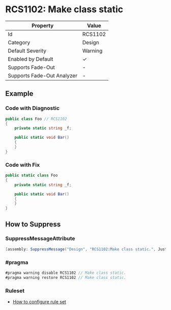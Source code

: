 # RCS1102: Make class static

| Property                    | Value    |
| --------------------------- | -------- |
| Id                          | RCS1102  |
| Category                    | Design   |
| Default Severity            | Warning  |
| Enabled by Default          | &#x2713; |
| Supports Fade\-Out          | -        |
| Supports Fade\-Out Analyzer | -        |

## Example

### Code with Diagnostic

```csharp
public class Foo // RCS1102
{
    private static string _f;

    public static void Bar()
    {
    }
}
```

### Code with Fix

```csharp
public static class Foo
{
    private static string _f;

    public static void Bar()
    {
    }
}
```

## How to Suppress

### SuppressMessageAttribute

```csharp
[assembly: SuppressMessage("Design", "RCS1102:Make class static.", Justification = "<Pending>")]
```

### \#pragma

```csharp
#pragma warning disable RCS1102 // Make class static.
#pragma warning restore RCS1102 // Make class static.
```

### Ruleset

* [How to configure rule set](../HowToConfigureAnalyzers.md)
